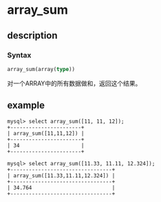 # array_sum

## description

### Syntax

```Haskell
array_sum(array(type))
```

对一个ARRAY中的所有数据做和，返回这个结果。

## example

```plain text
mysql> select array_sum([11, 11, 12]);
+-----------------------+
| array_sum([11,11,12]) |
+-----------------------+
| 34                    |
+-----------------------+

mysql> select array_sum([11.33, 11.11, 12.324]);
+---------------------------------+
| array_sum([11.33,11.11,12.324]) |
+---------------------------------+
| 34.764                          |
+---------------------------------+
```
